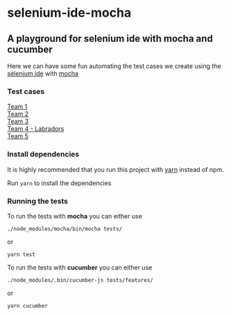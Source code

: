 # selenium-ide-mocha
## A playground for selenium ide with mocha and cucumber
Here we can have some fun automating the test cases we create using the [selenium ide](https://www.selenium.dev/selenium-ide/) with [mocha](https://mochajs.org/) 

### Test cases
[Team 1](https://enroutesystems.atlassian.net/wiki/spaces/ROCKSTARS/pages/86900928/Team+1)  
[Team 2](https://enroutesystems.atlassian.net/wiki/spaces/ROCKSTARS/pages/88047622/Team+2)  
[Team 3](https://enroutesystems.atlassian.net/wiki/spaces/ROCKSTARS/pages/87883784/Team+3)  
[Team 4 - Labradors](https://enroutesystems.atlassian.net/wiki/spaces/ROCKSTARS/pages/86933588/Team+4+Labradors)  
[Team 5](https://enroutesystems.atlassian.net/wiki/spaces/ROCKSTARS/pages/87949323)

### Install dependencies
It is highly recommended that you run this project with [yarn](https://classic.yarnpkg.com/en/docs/install/#mac-stable) instead of npm. 

Run ```yarn``` to install the dependencies

### Running the tests

To run the tests with __mocha__ you can either use
```
./node_modules/mocha/bin/mocha tests/
```
or 
```
yarn test
```

To run the tests with __cucumber__ you can either use
```
./node_modules/.bin/cucumber-js tests/features/
```
or 
```
yarn cucumber
```
